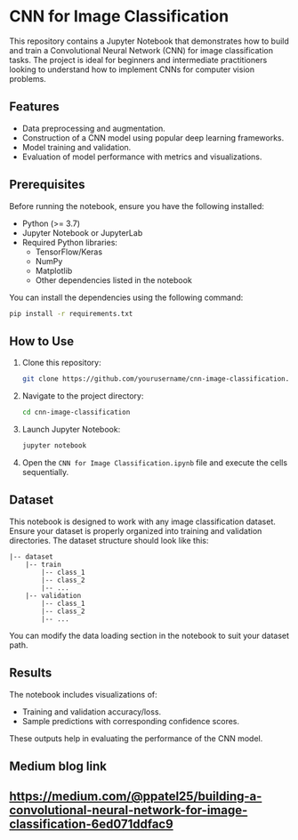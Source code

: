 # CNN for Image Classification

This repository contains a Jupyter Notebook that demonstrates how to build and train a Convolutional Neural Network (CNN) for image classification tasks. The project is ideal for beginners and intermediate practitioners looking to understand how to implement CNNs for computer vision problems.

## Features
- Data preprocessing and augmentation.
- Construction of a CNN model using popular deep learning frameworks.
- Model training and validation.
- Evaluation of model performance with metrics and visualizations.

## Prerequisites

Before running the notebook, ensure you have the following installed:
- Python (>= 3.7)
- Jupyter Notebook or JupyterLab
- Required Python libraries:
  - TensorFlow/Keras
  - NumPy
  - Matplotlib
  - Other dependencies listed in the notebook

You can install the dependencies using the following command:
```bash
pip install -r requirements.txt
```

## How to Use

1. Clone this repository:
   ```bash
   git clone https://github.com/yourusername/cnn-image-classification.git
   ```
2. Navigate to the project directory:
   ```bash
   cd cnn-image-classification
   ```
3. Launch Jupyter Notebook:
   ```bash
   jupyter notebook
   ```
4. Open the `CNN for Image Classification.ipynb` file and execute the cells sequentially.

## Dataset

This notebook is designed to work with any image classification dataset. Ensure your dataset is properly organized into training and validation directories. The dataset structure should look like this:
```
|-- dataset
    |-- train
        |-- class_1
        |-- class_2
        |-- ...
    |-- validation
        |-- class_1
        |-- class_2
        |-- ...
```

You can modify the data loading section in the notebook to suit your dataset path.

## Results

The notebook includes visualizations of:
- Training and validation accuracy/loss.
- Sample predictions with corresponding confidence scores.

These outputs help in evaluating the performance of the CNN model.


## Medium blog link
## https://medium.com/@ppatel25/building-a-convolutional-neural-network-for-image-classification-6ed071ddfac9
